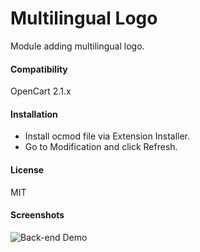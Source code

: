 # Multilingual Logo

Module adding multilingual logo.

#### Compatibility

OpenCart 2.1.x

#### Installation

* Install ocmod file via Extension Installer.
* Go to Modification and click Refresh.

#### License

MIT

#### Screenshots
![Back-end Demo](https://github.com/p0v1n0m/opencart_multilingual_logo/blob/master/screenshots/01.jpg)
